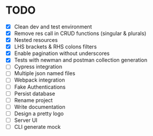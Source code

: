 # TODO

- [x] Clean dev and test environment
- [x] Remove res call in CRUD functions (singular & plurals)
- [x] Nested resources
- [x] LHS brackets & RHS colons filters
- [x] Enable pagination without underscores
- [x] Tests with newman and postman collection generation
- [ ] Cypress integration
- [ ] Multiple json named files
- [ ] Webpack integration
- [ ] Fake Authentications
- [ ] Persist database
- [ ] Rename project
- [ ] Write documentation
- [ ] Design a pretty logo
- [ ] Server UI
- [ ] CLI generate mock
